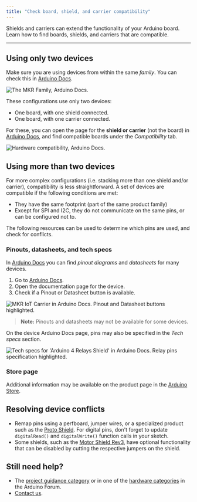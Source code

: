 ```yaml
---
title: "Check board, shield, and carrier compatibility"
---
```


Shields and carriers can extend the functionality of your Arduino board. Learn how to find boards, shields, and carriers that are compatible.

---

## Using only two devices

Make sure you are using devices from within the same _family_. You can check this in [Arduino Docs](https://docs.arduino.cc/).

![The MKR Family, Arduino Docs.](img/docs-families.png)

These configurations use only two devices:

* One board, with one shield connected.
* One board, with one carrier connected.

For these, you can open the page for the **shield or carrier** (not the board) in [Arduino Docs](https://docs.arduino.cc/), and find compatible boards under the _Compatibility_ tab.

![Hardware compatibility, Arduino Docs.](img/docs-compatibility-section.png)

## Using more than two devices

For more complex configurations (i.e. stacking more than one shield and/or carrier), compatibility is less straightforward. A set of devices are compatible if the following conditions are met:

* They have the same footprint (part of the same product family)
* Except for SPI and I2C, they do not communicate on the same pins, or can be configured not to.

The following resources can be used to determine which pins are used, and check for conflicts.

### Pinouts, datasheets, and tech specs

In [Arduino Docs](https://docs.arduino.cc/) you can find _pinout diagrams_ and _datasheets_ for many devices.

1. Go to [Arduino Docs](https://docs.arduino.cc/).
2. Open the documentation page for the device.
3. Check if a Pinout or Datasheet button is available.

![MKR IoT Carrier in Arduino Docs. Pinout and Datasheet buttons highlighted.](img/docs-pinout-button.png)

> **Note:** Pinouts and datasheets may not be available for some devices.

On the device Arduino Docs page, pins may also be specified in the _Tech specs_ section.

![Tech specs for 'Arduino 4 Relays Shield' in Arduino Docs. Relay pins specification highlighted.](img/docs-tech-specs-pins.png)

### Store page

Additional information may be available on the product page in the [Arduino Store](https://store.arduino.cc/).

## Resolving device conflicts

* Remap pins using a perfboard, jumper wires, or a specialized product such as the [Proto Shield](https://store.arduino.cc/products/proto-shield-rev3-uno-size). For digital pins, don't forget to update `digitalRead()` and `digitalWrite()` function calls in your sketch.
* Some shields, such as the [Motor Shield Rev3](https://store.arduino.cc/products/arduino-motor-shield-rev3), have optional functionality that can be disabled by cutting the respective jumpers on the shield.

## Still need help?

* The [project guidance category](https://forum.arduino.cc/c/using-arduino/19) or in one of the [hardware categories](https://forum.arduino.cc/c/12) in the Arduino Forum.
* [Contact us](https://www.arduino.cc/en/contact-us/).
